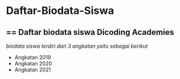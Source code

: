 # Daftar-Biodata-Siswa
==
Daftar biodata siswa Dicoding Academies
--
*biodata siswa terdiri dari 3 angkatan yaitu sebagai berikut*
- Angkatan 2019
- Angkatan 2020
- Angkatan 2021
